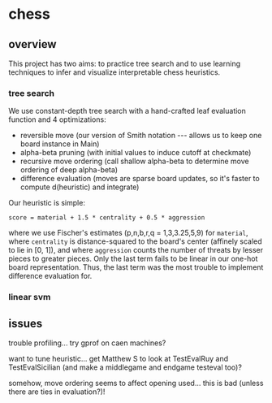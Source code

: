 # chess

## overview 
This project has two aims: to practice tree search and to use learning techniques to infer and visualize interpretable
chess heuristics.

### tree search
We use constant-depth tree search with a hand-crafted leaf evaluation function and 4 optimizations:
*   reversible move (our version of Smith notation --- allows us to keep one board instance in Main)
*   alpha-beta pruning (with initial values to induce cutoff at checkmate)
*   recursive move ordering (call shallow alpha-beta to determine move ordering of deep alpha-beta)
*   difference evaluation (moves are sparse board updates, so it's faster to compute d(heuristic) and integrate) 

Our heuristic is simple:

    score = material + 1.5 * centrality + 0.5 * aggression

where we use Fischer's estimates (p,n,b,r,q = 1,3,3.25,5,9) for `material`, where `centrality` is distance-squared to
the board's center (affinely scaled to lie in [0, 1]), and where `aggression` counts the number of threats by lesser
pieces to greater pieces.  Only the last term fails to be linear in our one-hot board representation.  Thus, the last
term was the most trouble to implement difference evaluation for.

### linear svm

    
## issues
trouble profiling... try gprof on caen machines?

want to tune heuristic... get Matthew S to look at TestEvalRuy and TestEvalSicilian (and make a middlegame and endgame
testeval too)? 

somehow, move ordering seems to affect opening used... this is bad (unless there are ties in evaluation?)!
